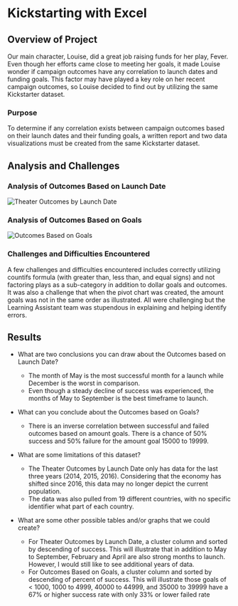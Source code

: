 # Kickstarting with Excel

## Overview of Project
Our main character, Louise, did a great job raising funds for her play, Fever. Even though her efforts came close to meeting her goals, it made Louise wonder if campaign outcomes have any correlation to launch dates and funding goals. This factor may have played a key role on her recent campaign outcomes, so Louise decided to find out by utilizing the same Kickstarter dataset.

### Purpose
To determine if any correlation exists between campaign outcomes based on their launch dates and their funding goals, a written report and two data visualizations must be created from the same Kickstarter dataset.

## Analysis and Challenges

### Analysis of Outcomes Based on Launch Date
![Theater Outcomes by Launch Date](https://github.com/lramirez1619/module-1-kickstarter-analysis/blob/fe3c58bc7b30099494ce59b23dfe4457d4a64cc0/Resources/Theater_Outcomes_vs_Launch.png)

### Analysis of Outcomes Based on Goals
![Outcomes Based on Goals](https://github.com/lramirez1619/module-1-kickstarter-analysis/blob/fe3c58bc7b30099494ce59b23dfe4457d4a64cc0/Resources/Outcomes%20Based%20on%20Goals.png)

### Challenges and Difficulties Encountered
A few challenges and difficulties encountered includes correctly utilizing countifs formula (with greater than, less than, and equal signs) and not factoring plays as a sub-category in addition to dollar goals and outcomes. It was also a challenge that when the pivot chart was created, the amount goals was not in the same order as illustrated. All were challenging but the Learning Assistant team was stupendous in explaining and helping identify errors.

## Results

- What are two conclusions you can draw about the Outcomes based on Launch Date?
	- The month of May is the most successful month for a launch while December is the worst in comparison. 
	- Even though a steady decline of success was experienced, the months of May to September is the best timeframe to launch.

- What can you conclude about the Outcomes based on Goals?
	- There is an inverse correlation between successful and failed outcomes based on amount goals. There is a chance of 50% success and 50% failure for the amount goal 15000 to 19999.

- What are some limitations of this dataset?
	- The Theater Outcomes by Launch Date only has data for the last three years (2014, 2015, 2016). Considering that the economy has shifted since 2016, this data may no longer depict the current population. 
	- The data was also pulled from 19 different countries, with no specific identifier what part of each country. 

- What are some other possible tables and/or graphs that we could create?
	- For Theater Outcomes by Launch Date, a cluster column and sorted by descending of success.  This will illustrate that in addition to May to September, February and April are also strong months to launch. However, I would still like to see additional years of data. 
	- For Outcomes Based on Goals, a cluster column and sorted by descending of percent of success. This will illustrate those goals of < 1000, 1000 to 4999, 40000 to 44999, and 35000 to 39999 have a 67% or higher success rate with only 33% or lower failed rate
